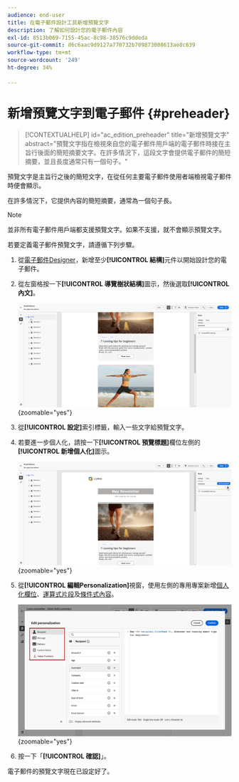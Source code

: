 ```yaml
---
audience: end-user
title: 在電子郵件設計工具新增預覽文字
description: 了解如何設計您的電子郵件內容
exl-id: 8513b069-7155-45ac-8c98-38576c9ddeda
source-git-commit: d6c6aac9d9127a770732b709873008613ae8c639
workflow-type: tm+mt
source-wordcount: '249'
ht-degree: 34%

---
```


# 新增預覽文字到電子郵件 {#preheader}

>[!CONTEXTUALHELP]
>id="ac_edition_preheader"
>title="新增預覽文字"
>abstract="預覽文字指在檢視來自您的電子郵件用戶端的電子郵件時接在主旨行後面的簡短摘要文字。在許多情況下，這段文字會提供電子郵件的簡短摘要，並且長度通常只有一個句子。"

預覽文字是主旨行之後的簡短文字，在從任何主要電子郵件使用者端檢視電子郵件時便會顯示。

在許多情況下，它提供內容的簡短摘要，通常為一個句子長。

>[!NOTE]
>
>並非所有電子郵件用戶端都支援預覽文字。如果不支援，就不會顯示預覽文字。

若要定義電子郵件預覽文字，請遵循下列步驟。

1. 從[電子郵件Designer](create-email-content.md)，新增至少&#x200B;**[!UICONTROL 結構]**&#x200B;元件以開始設計您的電子郵件。

1. 從左窗格按一下&#x200B;**[!UICONTROL 導覽樹狀結構]**&#x200B;圖示，然後選取&#x200B;**[!UICONTROL 內文]**。

   ![熒幕擷圖顯示Email Designer介面中的「導覽」樹狀圖示和「內文」選取專案。](assets/preheader_body.png){zoomable="yes"}

1. 從&#x200B;**[!UICONTROL 設定]**&#x200B;索引標籤，輸入一些文字給預覽文字。

1. 若要進一步個人化，請按一下&#x200B;**[!UICONTROL 預覽標題]**&#x200B;欄位左側的&#x200B;**[!UICONTROL 新增個人化]**&#x200B;圖示。

   ![熒幕擷圖顯示[設定]索引標籤，並在電子郵件Designer介面中新增個人化圖示。](assets/preheader_body_settings.png){zoomable="yes"}

1. 從&#x200B;**[!UICONTROL 編輯Personalization]**&#x200B;視窗，使用左側的專用專案新增[個人化欄位](../personalization/personalize.md)、[運算式片段](../content/use-expression-fragments.md)及[條件式內容](../personalization/conditions.md)。

   ![熒幕擷圖顯示「編輯Personalization」視窗，其中包含個人化欄位、運算式片段和條件式內容的選項。](assets/preheader_body_personalization.png){zoomable="yes"}

1. 按一下「**[!UICONTROL 確認]**」。

電子郵件的預覽文字現在已設定好了。